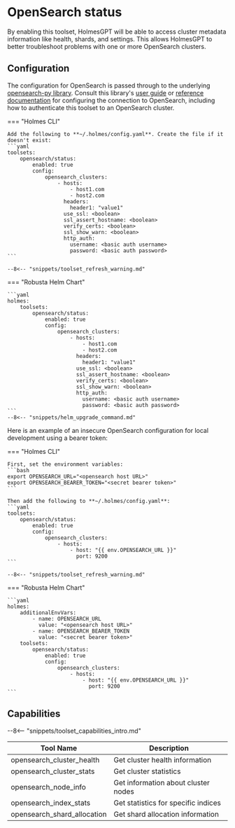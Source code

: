 # OpenSearch status

By enabling this toolset, HolmesGPT will be able to access cluster metadata information like health, shards, and settings. This allows HolmesGPT to better troubleshoot problems with one or more OpenSearch clusters.

## Configuration

The configuration for OpenSearch is passed through to the underlying [opensearch-py library](https://github.com/opensearch-project/opensearch-py). Consult this library's [user guide](https://github.com/opensearch-project/opensearch-py/blob/main/USER_GUIDE.md) or [reference documentation](https://opensearch-project.github.io/opensearch-py/api-ref/clients/opensearch_client.html) for configuring the connection to OpenSearch, including how to authenticate this toolset to an OpenSearch cluster.

=== "Holmes CLI"

    Add the following to **~/.holmes/config.yaml**. Create the file if it doesn't exist:
    ```yaml
    toolsets:
        opensearch/status:
            enabled: true
            config:
                opensearch_clusters:
                    - hosts:
                        - host1.com
                        - host2.com
                      headers:
                        header1: "value1"
                      use_ssl: <boolean>
                      ssl_assert_hostname: <boolean>
                      verify_certs: <boolean>
                      ssl_show_warn: <boolean>
                      http_auth:
                        username: <basic auth username>
                        password: <basic auth password>
    ```

    --8<-- "snippets/toolset_refresh_warning.md"

=== "Robusta Helm Chart"

    ```yaml
    holmes:
        toolsets:
            opensearch/status:
                enabled: true
                config:
                    opensearch_clusters:
                        - hosts:
                            - host1.com
                            - host2.com
                          headers:
                            header1: "value1"
                          use_ssl: <boolean>
                          ssl_assert_hostname: <boolean>
                          verify_certs: <boolean>
                          ssl_show_warn: <boolean>
                          http_auth:
                            username: <basic auth username>
                            password: <basic auth password>
    ```
    --8<-- "snippets/helm_upgrade_command.md"

Here is an example of an insecure OpenSearch configuration for local development using a bearer token:

=== "Holmes CLI"

    First, set the environment variables:
    ```bash
    export OPENSEARCH_URL="<opensearch host URL>"
    export OPENSEARCH_BEARER_TOKEN="<secret bearer token>"
    ```

    Then add the following to **~/.holmes/config.yaml**:
    ```yaml
    toolsets:
        opensearch/status:
            enabled: true
            config:
                opensearch_clusters:
                    - hosts:
                        - host: "{{ env.OPENSEARCH_URL }}"
                          port: 9200
    ```

    --8<-- "snippets/toolset_refresh_warning.md"

=== "Robusta Helm Chart"

    ```yaml
    holmes:
        additionalEnvVars:
            - name: OPENSEARCH_URL
              value: "<opensearch host URL>"
            - name: OPENSEARCH_BEARER_TOKEN
              value: "<secret bearer token>"
        toolsets:
            opensearch/status:
                enabled: true
                config:
                    opensearch_clusters:
                        - hosts:
                            - host: "{{ env.OPENSEARCH_URL }}"
                              port: 9200
    ```

## Capabilities

--8<-- "snippets/toolset_capabilities_intro.md"

| Tool Name | Description |
|-----------|-------------|
| opensearch_cluster_health | Get cluster health information |
| opensearch_cluster_stats | Get cluster statistics |
| opensearch_node_info | Get information about cluster nodes |
| opensearch_index_stats | Get statistics for specific indices |
| opensearch_shard_allocation | Get shard allocation information |

